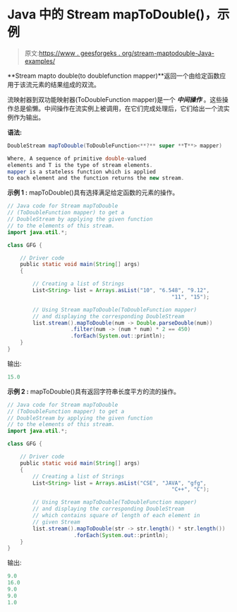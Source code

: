 # Java 中的 Stream mapToDouble()，示例

> 原文:[https://www . geesforgeks . org/stream-maptodouble-Java-examples/](https://www.geeksforgeeks.org/stream-maptodouble-java-examples/)

**Stream mapto double(to doublefunction mapper)**返回一个由给定函数应用于该流元素的结果组成的双流。

流映射器到双功能映射器(ToDoubleFunction mapper)是一个 ***中间操作*** 。这些操作总是偷懒。中间操作在流实例上被调用，在它们完成处理后，它们给出一个流实例作为输出。

**语法:**

```java
DoubleStream mapToDouble(ToDoubleFunction<**?** super **T**> mapper)

Where, A sequence of primitive double-valued
elements and T is the type of stream elements. 
mapper is a stateless function which is applied
to each element and the function returns the new stream.

```

**示例 1 :** mapToDouble()具有选择满足给定函数的元素的操作。

```java
// Java code for Stream mapToDouble
// (ToDoubleFunction mapper) to get a
// DoubleStream by applying the given function
// to the elements of this stream.
import java.util.*;

class GFG {

    // Driver code
    public static void main(String[] args)
    {

        // Creating a list of Strings
        List<String> list = Arrays.asList("10", "6.548", "9.12",
                                                    "11", "15");

        // Using Stream mapToDouble(ToDoubleFunction mapper)
        // and displaying the corresponding DoubleStream
        list.stream().mapToDouble(num -> Double.parseDouble(num))
                    .filter(num -> (num * num) * 2 == 450)
                    .forEach(System.out::println);
    }
}
```

输出:

```java
15.0

```

**示例 2 :** mapToDouble()具有返回字符串长度平方的流的操作。

```java
// Java code for Stream mapToDouble
// (ToDoubleFunction mapper) to get a
// DoubleStream by applying the given function
// to the elements of this stream.
import java.util.*;

class GFG {

    // Driver code
    public static void main(String[] args)
    {
        // Creating a list of Strings
        List<String> list = Arrays.asList("CSE", "JAVA", "gfg",
                                                    "C++", "C");

        // Using Stream mapToDouble(ToDoubleFunction mapper)
        // and displaying the corresponding DoubleStream
        // which contains square of length of each element in
        // given Stream
        list.stream().mapToDouble(str -> str.length() * str.length())
                     .forEach(System.out::println);
    }
}
```

输出:

```java
9.0
16.0
9.0
9.0
1.0

```